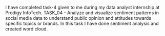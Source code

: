 I have completed task-4 given to me during my data analyst internship at Prodigy InfoTech.
TASK_04 - Analyze and visualize sentiment patterns in social media data to understand public opinion and attitudes towards specific topics or brands.
In this task I have done sentiment analysis and created word cloud.
